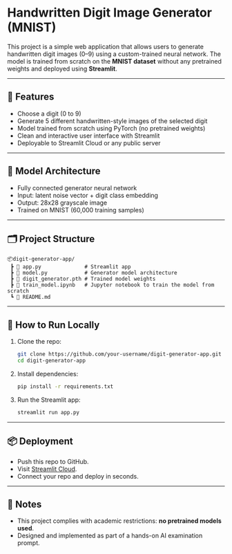 # Handwritten Digit Image Generator (MNIST)

This project is a simple web application that allows users to generate handwritten digit images (0–9) using a custom-trained neural network. The model is trained from scratch on the **MNIST dataset** without any pretrained weights and deployed using **Streamlit**.

---

## 🔧 Features

* Choose a digit (0 to 9)
* Generate 5 different handwritten-style images of the selected digit
* Model trained from scratch using PyTorch (no pretrained weights)
* Clean and interactive user interface with Streamlit
* Deployable to Streamlit Cloud or any public server

---

## 🧠 Model Architecture

* Fully connected generator neural network
* Input: latent noise vector + digit class embedding
* Output: 28x28 grayscale image
* Trained on MNIST (60,000 training samples)

---

## 🗂 Project Structure

```
📦digit-generator-app/
 ┣ 📄 app.py              # Streamlit app
 ┣ 📄 model.py            # Generator model architecture
 ┣ 📄 digit_generator.pth # Trained model weights
 ┣ 📄 train_model.ipynb   # Jupyter notebook to train the model from scratch
 ┗ 📄 README.md
```

---

## 🚀 How to Run Locally

1. Clone the repo:

   ```bash
   git clone https://github.com/your-username/digit-generator-app.git
   cd digit-generator-app
   ```

2. Install dependencies:

   ```bash
   pip install -r requirements.txt
   ```

3. Run the Streamlit app:

   ```bash
   streamlit run app.py
   ```

---

## 📦 Deployment

* Push this repo to GitHub.
* Visit [Streamlit Cloud](https://share.streamlit.io).
* Connect your repo and deploy in seconds.

---

## 📝 Notes

* This project complies with academic restrictions: **no pretrained models used**.
* Designed and implemented as part of a hands-on AI examination prompt.
